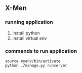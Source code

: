 ## X-Men

### running application
1. install python 
2. install virtual env

### commands to run application
```
source myenv/bin/activate
python ./manage.py runserver

 ````